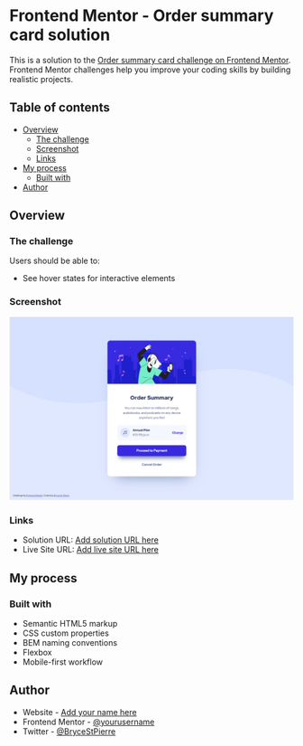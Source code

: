 # Frontend Mentor - Order summary card solution

This is a solution to the [Order summary card challenge on Frontend Mentor](https://www.frontendmentor.io/challenges/order-summary-component-QlPmajDUj). Frontend Mentor challenges help you improve your coding skills by building realistic projects. 

## Table of contents

- [Overview](#overview)
  - [The challenge](#the-challenge)
  - [Screenshot](#screenshot)
  - [Links](#links)
- [My process](#my-process)
  - [Built with](#built-with)
- [Author](#author)

## Overview

### The challenge

Users should be able to:

- See hover states for interactive elements

### Screenshot

![](./screenshot.png)

### Links

- Solution URL: [Add solution URL here](https://github.com/BryceStPierre/fm-order-summary-component)
- Live Site URL: [Add live site URL here](https://bsp-order-summary-card.netlify.app)

## My process

### Built with

- Semantic HTML5 markup
- CSS custom properties
- BEM naming conventions
- Flexbox
- Mobile-first workflow

## Author

- Website - [Add your name here](https://www.brycestpierre.com)
- Frontend Mentor - [@yourusername](https://www.frontendmentor.io/profile/BryceStPierre)
- Twitter - [@BryceStPierre](https://www.twitter.com/brycestpierre)
